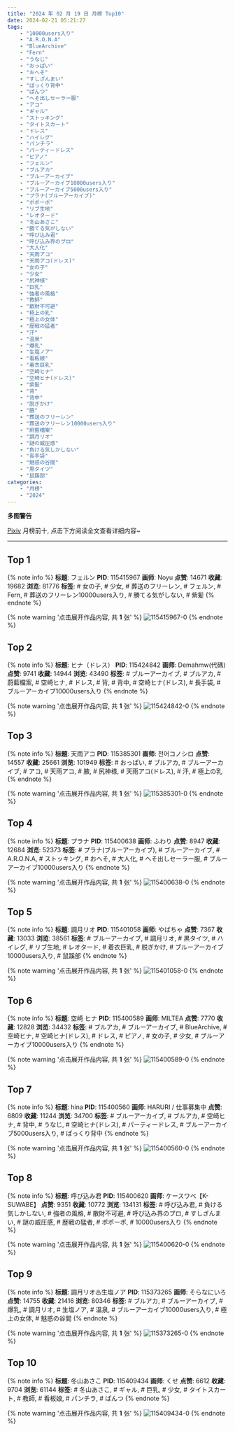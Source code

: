```yaml
---
title: "2024 年 02 月 19 日 月榜 Top10"
date: 2024-02-21 05:21:27
tags:
    - "10000users入り"
    - "A.R.O.N.A"
    - "BlueArchive"
    - "Fern"
    - "うなじ"
    - "おっぱい"
    - "おへそ"
    - "すしざんまい"
    - "ぱっくり背中"
    - "ぱんつ"
    - "へそ出しセーラー服"
    - "アコ"
    - "ギャル"
    - "ストッキング"
    - "タイトスカート"
    - "ドレス"
    - "ハイレグ"
    - "パンチラ"
    - "パーティードレス"
    - "ピアノ"
    - "フェルン"
    - "ブルアカ"
    - "ブルーアーカイブ"
    - "ブルーアーカイブ10000users入り"
    - "ブルーアーカイブ5000users入り"
    - "プラナ(ブルーアーカイブ)"
    - "ポポーポ"
    - "リブ生地"
    - "レオタード"
    - "冬山あさこ"
    - "勝てる気がしない"
    - "呼び込み君"
    - "呼び込み界のプロ"
    - "大人化"
    - "天雨アコ"
    - "天雨アコ(ドレス)"
    - "女の子"
    - "少女"
    - "尻神様"
    - "巨乳"
    - "強者の風格"
    - "教師"
    - "散財不可避"
    - "極上の乳"
    - "極上の女体"
    - "歴戦の猛者"
    - "汗"
    - "温泉"
    - "爆乳"
    - "生塩ノア"
    - "看板娘"
    - "着衣巨乳"
    - "空崎ヒナ"
    - "空崎ヒナ(ドレス)"
    - "紫髪"
    - "背"
    - "背中"
    - "脱ぎかけ"
    - "腋"
    - "葬送のフリーレン"
    - "葬送のフリーレン10000users入り"
    - "蔚藍檔案"
    - "調月リオ"
    - "謎の威圧感"
    - "負ける気しかしない"
    - "長手袋"
    - "魅惑の谷間"
    - "黒タイツ"
    - "鼠蹊部"
categories:
    - "月榜"
    - "2024"
---
```


<i class="fa fa-triangle-exclamation"></i>**多图警告**<i class="fa fa-triangle-exclamation"></i>

[Pixiv](https://www.pixiv.net/) 月榜前十, 点击下方阅读全文查看详细内容~

<!-- more -->

---

## Top 1

{% note info %}
**标题**: フェルン
**PID**: 115415967 **画师**: Noyu
**点赞**: 14671 **收藏**: 19682 **浏览**: 81776
**标签**: # 女の子, # 少女, # 葬送のフリーレン, # フェルン, # Fern, # 葬送のフリーレン10000users入り, # 勝てる気がしない, # 紫髪
{% endnote %}

{% note warning '点击展开作品内容, 共 **1** 张' %}
![115415967-0](https://i.pixiv.re/img-original/img/2024/01/23/17/28/59/115415967_p0.jpg)
{% endnote %}

## Top 2

{% note info %}
**标题**: ヒナ（ドレス）
**PID**: 115424842 **画师**: Demahmw(代碼)
**点赞**: 9741 **收藏**: 14944 **浏览**: 43490
**标签**: # ブルーアーカイブ, # ブルアカ, # 蔚藍檔案, # 空崎ヒナ, # ドレス, # 背, # 背中, # 空崎ヒナ(ドレス), # 長手袋, # ブルーアーカイブ10000users入り
{% endnote %}

{% note warning '点击展开作品内容, 共 **1** 张' %}
![115424842-0](https://i.pixiv.re/img-original/img/2024/01/23/22/53/18/115424842_p0.jpg)
{% endnote %}

## Top 3

{% note info %}
**标题**: 天雨アコ
**PID**: 115385301 **画师**: 전어コノシロ
**点赞**: 14557 **收藏**: 25661 **浏览**: 101949
**标签**: # おっぱい, # ブルアカ, # ブルーアーカイブ, # アコ, # 天雨アコ, # 腋, # 尻神様, # 天雨アコ(ドレス), # 汗, # 極上の乳
{% endnote %}

{% note warning '点击展开作品内容, 共 **1** 张' %}
![115385301-0](https://i.pixiv.re/img-original/img/2024/01/22/13/18/26/115385301_p0.png)
{% endnote %}

## Top 4

{% note info %}
**标题**: プラナ
**PID**: 115400638 **画师**: ふわり
**点赞**: 8947 **收藏**: 12684 **浏览**: 52373
**标签**: # プラナ(ブルーアーカイブ), # ブルーアーカイブ, # A.R.O.N.A, # ストッキング, # おへそ, # 大人化, # へそ出しセーラー服, # ブルーアーカイブ10000users入り
{% endnote %}

{% note warning '点击展开作品内容, 共 **1** 张' %}
![115400638-0](https://i.pixiv.re/img-original/img/2024/01/23/00/00/59/115400638_p0.jpg)
{% endnote %}

## Top 5

{% note info %}
**标题**: 調月リオ
**PID**: 115401058 **画师**: やばちゃ
**点赞**: 7367 **收藏**: 13033 **浏览**: 38561
**标签**: # ブルーアーカイブ, # 調月リオ, # 黒タイツ, # ハイレグ, # リブ生地, # レオタード, # 着衣巨乳, # 脱ぎかけ, # ブルーアーカイブ10000users入り, # 鼠蹊部
{% endnote %}

{% note warning '点击展开作品内容, 共 **1** 张' %}
![115401058-0](https://i.pixiv.re/img-original/img/2024/01/23/00/08/35/115401058_p0.png)
{% endnote %}

## Top 6

{% note info %}
**标题**: 空崎 ヒナ
**PID**: 115400589 **画师**: MILTEA
**点赞**: 7770 **收藏**: 12828 **浏览**: 34432
**标签**: # ブルアカ, # ブルーアーカイブ, # BlueArchive, # 空崎ヒナ, # 空崎ヒナ(ドレス), # ドレス, # ピアノ, # 女の子, # 少女, # ブルーアーカイブ10000users入り
{% endnote %}

{% note warning '点击展开作品内容, 共 **1** 张' %}
![115400589-0](https://i.pixiv.re/img-original/img/2024/01/23/00/00/42/115400589_p0.png)
{% endnote %}

## Top 7

{% note info %}
**标题**: hina
**PID**: 115400560 **画师**: HARURI / 仕事募集中
**点赞**: 6809 **收藏**: 11244 **浏览**: 34700
**标签**: # ブルーアーカイブ, # ブルアカ, # 空崎ヒナ, # 背中, # うなじ, # 空崎ヒナ(ドレス), # パーティードレス, # ブルーアーカイブ5000users入り, # ぱっくり背中
{% endnote %}

{% note warning '点击展开作品内容, 共 **1** 张' %}
![115400560-0](https://i.pixiv.re/img-original/img/2024/01/23/00/00/32/115400560_p0.jpg)
{% endnote %}

## Top 8

{% note info %}
**标题**: 呼び込み君
**PID**: 115400620 **画师**: ケースワベ【K-SUWABE】
**点赞**: 9351 **收藏**: 10772 **浏览**: 134131
**标签**: # 呼び込み君, # 負ける気しかしない, # 強者の風格, # 散財不可避, # 呼び込み界のプロ, # すしざんまい, # 謎の威圧感, # 歴戦の猛者, # ポポーポ, # 10000users入り
{% endnote %}

{% note warning '点击展开作品内容, 共 **1** 张' %}
![115400620-0](https://i.pixiv.re/img-original/img/2024/01/23/00/00/51/115400620_p0.jpg)
{% endnote %}

## Top 9

{% note info %}
**标题**: 調月リオ♨生塩ノア
**PID**: 115373265 **画师**: そらなにいろ
**点赞**: 14755 **收藏**: 21416 **浏览**: 80346
**标签**: # ブルアカ, # ブルーアーカイブ, # 爆乳, # 調月リオ, # 生塩ノア, # 温泉, # ブルーアーカイブ10000users入り, # 極上の女体, # 魅惑の谷間
{% endnote %}

{% note warning '点击展开作品内容, 共 **1** 张' %}
![115373265-0](https://i.pixiv.re/img-original/img/2024/01/22/00/04/46/115373265_p0.png)
{% endnote %}

## Top 10

{% note info %}
**标题**: 冬山あさこ
**PID**: 115409434 **画师**: くせ
**点赞**: 6612 **收藏**: 9704 **浏览**: 61144
**标签**: # 冬山あさこ, # ギャル, # 巨乳, # 少女, # タイトスカート, # 教師, # 看板娘, # パンチラ, # ぱんつ
{% endnote %}

{% note warning '点击展开作品内容, 共 **1** 张' %}
![115409434-0](https://i.pixiv.re/img-original/img/2024/01/23/10/00/02/115409434_p0.png)
{% endnote %}
